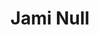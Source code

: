---
type: "member"
layout: "team"
title: "Jami Null"
publish_name: "Jami Null"
bg_image: ""
photo: ""
lab_position: "Undergrad Student"
lab_group: "Alumni"
status: "alumni"
---